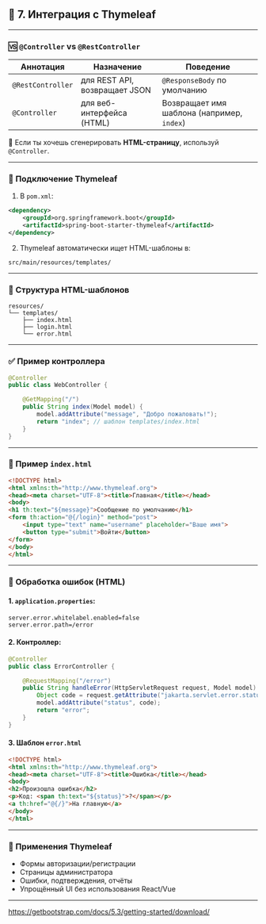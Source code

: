 ## 🔹 7. Интеграция с Thymeleaf

---

### 🆚 `@Controller` vs `@RestController`

| Аннотация         | Назначение                          | Поведение                               |
|------------------|--------------------------------------|------------------------------------------|
| `@RestController` | для REST API, возвращает JSON       | `@ResponseBody` по умолчанию             |
| `@Controller`     | для веб-интерфейса (HTML)           | Возвращает имя шаблона (например, `index`) |

🧠 Если ты хочешь сгенерировать **HTML-страницу**, используй `@Controller`.

---

### 🔌 Подключение Thymeleaf

1. В `pom.xml`:

```xml
<dependency>
    <groupId>org.springframework.boot</groupId>
    <artifactId>spring-boot-starter-thymeleaf</artifactId>
</dependency>
```

2. Thymeleaf автоматически ищет HTML-шаблоны в:

```
src/main/resources/templates/
```

---

### 📁 Структура HTML-шаблонов

```
resources/
└── templates/
    ├── index.html
    ├── login.html
    └── error.html
```

---

### ✅ Пример контроллера

```java
@Controller
public class WebController {

    @GetMapping("/")
    public String index(Model model) {
        model.addAttribute("message", "Добро пожаловать!");
        return "index"; // шаблон templates/index.html
    }
}
```

---

### 📄 Пример `index.html`

```html
<!DOCTYPE html>
<html xmlns:th="http://www.thymeleaf.org">
<head><meta charset="UTF-8"><title>Главная</title></head>
<body>
<h1 th:text="${message}">Сообщение по умолчанию</h1>
<form th:action="@{/login}" method="post">
    <input type="text" name="username" placeholder="Ваше имя">
    <button type="submit">Войти</button>
</form>
</body>
</html>
```

---

### 🚨 Обработка ошибок (HTML)

#### 1. `application.properties`:

```properties
server.error.whitelabel.enabled=false
server.error.path=/error
```

#### 2. Контроллер:

```java
@Controller
public class ErrorController {

    @RequestMapping("/error")
    public String handleError(HttpServletRequest request, Model model) {
        Object code = request.getAttribute("jakarta.servlet.error.status_code");
        model.addAttribute("status", code);
        return "error";
    }
}
```

#### 3. Шаблон `error.html`

```html
<!DOCTYPE html>
<html xmlns:th="http://www.thymeleaf.org">
<head><meta charset="UTF-8"><title>Ошибка</title></head>
<body>
<h2>Произошла ошибка</h2>
<p>Код: <span th:text="${status}">?</span></p>
<a th:href="@{/}">На главную</a>
</body>
</html>
```

---

### 🎯 Применения Thymeleaf

- Формы авторизации/регистрации
- Страницы администратора
- Ошибки, подтверждения, отчёты
- Упрощённый UI без использования React/Vue

---

https://getbootstrap.com/docs/5.3/getting-started/download/

